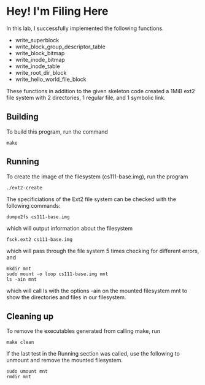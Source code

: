# Hey! I'm Filing Here

In this lab, I successfully implemented the following functions.

<ul>
    <li>write_superblock</li>
    <li>write_block_group_descriptor_table</li>
    <li>write_block_bitmap</li>
    <li>write_inode_bitmap</li>
    <li>write_inode_table</li>
    <li>write_root_dir_block</li>
    <li>write_hello_world_file_block</li>
</ul>

These functions in addition to the given skeleton code created a 1MiB ext2 file system with 2 directories, 1 regular file, and 1 symbolic link.

## Building

To build this program, run the command
```shell
make
```

## Running

To create the image of the filesystem (cs111-base.img), run the program
```shell
./ext2-create
```

The specificiations of the Ext2 file system can be checked with the following commands:

```shell
dumpe2fs cs111-base.img
```
which will output information about the filesystem

```shell
fsck.ext2 cs111-base.img
```
which will pass through the file system 5 times checking for different errors, and 

```shell
mkdir mnt
sudo mount -o loop cs111-base.img mnt
ls -ain mnt
```
which will call ls with the options -ain on the mounted filesystem mnt to show the directories and files in our filesystem.

## Cleaning up
To remove the executables generated from calling make, run
```shell
make clean
```

If the last test in the Running section was called, use the following to unmount and remove the mounted filesystem.
```shell
sudo umount mnt
rmdir mnt
```

